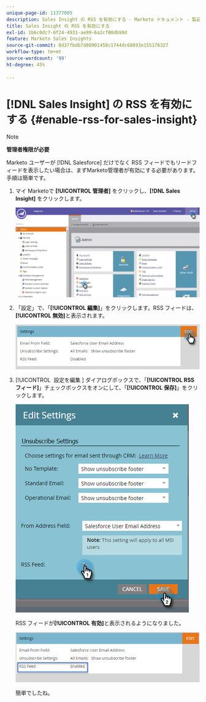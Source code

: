 ```yaml
---
unique-page-id: 11377005
description: Sales Insight の RSS を有効にする - Marketo ドキュメント - 製品ドキュメント
title: Sales Insight の RSS を有効にする
exl-id: 1b6c0dc7-6f24-4931-ae99-6a2cf00db99d
feature: Marketo Sales Insights
source-git-commit: 0d37fbdb7d08901458c1744dc68893e155176327
workflow-type: tm+mt
source-wordcount: '90'
ht-degree: 45%

---
```


# [!DNL Sales Insight] の RSS を有効にする {#enable-rss-for-sales-insight}

>[!NOTE]
>
>**管理者権限が必要**

Marketo ユーザーが [!DNL Salesforce] だけでなく RSS フィードでもリードフィードを表示したい場合は、まずMarketo管理者が有効にする必要があります。 手順は簡単です。

1. マイ Marketoで **[!UICONTROL 管理者]** をクリックし、**[!DNL Sales Insight]** をクリックします。

   ![](assets/set-up-rss-1-hands.png)

1. 「設定」で、「**[!UICONTROL 編集]**」をクリックします。RSS フィードは、**[!UICONTROL 無効]**&#x200B;と表示されます。

   ![](assets/rss-settings-tab.png)

1. [!UICONTROL &#x200B; 設定を編集 &#x200B;] ダイアログボックスで、「**[!UICONTROL RSS フィード]**」チェックボックスをオンにして、「**[!UICONTROL 保存]**」をクリックします。

   ![](assets/rss-edit-settings-2-hands.png)

   RSS フィードが&#x200B;**[!UICONTROL 有効]**&#x200B;と表示されるようになりました。

   ![](assets/rss-final-box.png)

   簡単でしたね。
